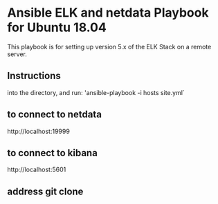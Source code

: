 # Ansible ELK and netdata Playbook for Ubuntu 18.04
This playbook is for setting up version 5.x of the ELK Stack on a remote server. 
 ## Instructions
into the directory, and run:
 'ansible-playbook -i hosts site.yml`
 ## to connect to netdata
 http://localhost:19999
 ## to connect to kibana
 http://localhost:5601
 ## address git clone
[site.yml]: https://github.com/charles1964/jupiter.git
